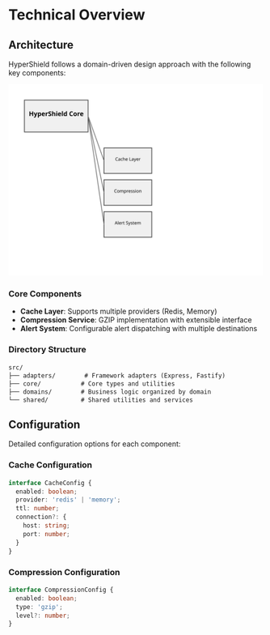 # Technical Overview

## Architecture

HyperShield follows a domain-driven design approach with the following key components:

![Architecture Diagram](./assets/architecture.svg)

### Core Components

- **Cache Layer**: Supports multiple providers (Redis, Memory)
- **Compression Service**: GZIP implementation with extensible interface
- **Alert System**: Configurable alert dispatching with multiple destinations

### Directory Structure

```
src/
├── adapters/        # Framework adapters (Express, Fastify)
├── core/           # Core types and utilities
├── domains/        # Business logic organized by domain
└── shared/         # Shared utilities and services
```

## Configuration

Detailed configuration options for each component:

### Cache Configuration
```typescript
interface CacheConfig {
  enabled: boolean;
  provider: 'redis' | 'memory';
  ttl: number;
  connection?: {
    host: string;
    port: number;
  }
}
```

### Compression Configuration
```typescript
interface CompressionConfig {
  enabled: boolean;
  type: 'gzip';
  level?: number;
}
```
